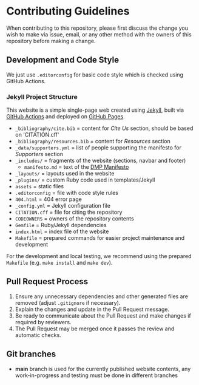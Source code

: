 # Contributing Guidelines

When contributing to this repository, please first discuss the change you wish to make via issue, email, or any other
method with the owners of this repository before making a change.

## Development and Code Style

We just use `.editorconfig` for basic code style which is checked using GitHub Actions.

### Jekyll Project Structure

This website is a simple single-page web created using [Jekyll](https://jekyllrb.com/), 
built via [GitHub Actions](https://github.com/features/actions) and deployed on [GitHub Pages](https://pages.github.com/).

* `_bibliography/cite.bib` = content for *Cite Us* section, should be based on 'CITATION.cff'
* `_bibliography/resources.bib` = content for *Resources* section
* `_data/supporters.yml` = list of people supporting the manifesto for *Supporters* section
* `_includes/` = fragments of the website (sections, navbar and footer)
  *  `manifesto.md` = text of the [DMP Manifesto](./_includes/manifesto.md)
* `_layouts/` = layouts used in the website
* `_plugins/` = custom Ruby code used in templates/Jekyll
* `assets` = static files
* `.editorconfig` = file with code style rules
* `404.html` = 404 error page
* `_config.yml` = Jekyll configuration file
* `CITATION.cff` = file for citing the repository
* `CODEOWNERS` = owners of the repository contents
* `Gemfile` = Ruby/Jekyll dependencies
* `index.html` = index file of the website
* `Makefile` = prepared commands for easier project maintenance and development

For the development and local testing, we recommend using the prepared `Makefile` (e.g. `make install` and `make dev`).

## Pull Request Process

1. Ensure any unnecessary dependencies and other generated files are removed (adjust `.gitignore` if necessary).
2. Explain the changes and update in the Pull Request message.
3. Be ready to communicate about the Pull Request and make changes if required by reviewers.
4. The Pull Request may be merged once it passes the review and automatic checks.

## Git branches

* __main__ branch is used for the currently published website contents, any work-in-progress and testing must be done in
  different branches

